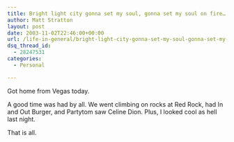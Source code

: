 ```yaml
---
title: Bright light city gonna set my soul, gonna set my soul on fire…
author: Matt Stratton
layout: post
date: 2003-11-02T22:46:00+00:00
url: /life-in-general/bright-light-city-gonna-set-my-soul-gonna-set-my-soul-on-fire
dsq_thread_id:
  - 28247531
categories:
  - Personal

---
```

Got home from Vegas today.

A good time was had by all. We went climbing on rocks at Red Rock, had In and Out Burger, and Partytom saw Celine Dion. Plus, I looked cool as hell last night.

That is all.